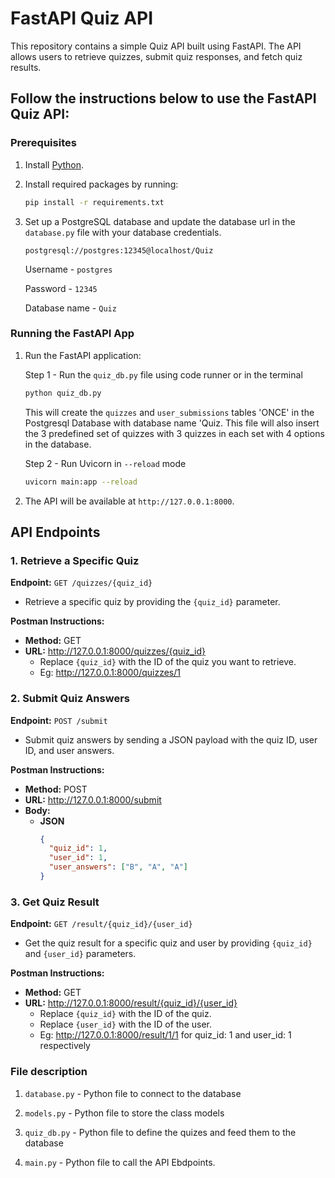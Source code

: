 # FastAPI Quiz API

This repository contains a simple Quiz API built using FastAPI. The API allows users to retrieve quizzes, submit quiz responses, and fetch quiz results.

## Follow the instructions below to use the FastAPI Quiz API:

### Prerequisites

1. Install [Python](https://www.python.org/downloads/).
2. Install required packages by running:

    ```bash
    pip install -r requirements.txt
    ```

3. Set up a PostgreSQL database and update the database url in the `database.py` file with your database credentials.

      `postgresql://postgres:12345@localhost/Quiz`

      Username - `postgres`

      Password - `12345`

      Database name - `Quiz`


### Running the FastAPI App

1. Run the FastAPI application:

    Step 1 - Run the `quiz_db.py` file using code runner or in the terminal 

    ```bash
    python quiz_db.py
    ```

    This will create the `quizzes` and `user_submissions` tables 'ONCE' in the Postgresql Database with database name 'Quiz. This file will also insert the 3 predefined set of quizzes with 3 quizzes in each set with 4 options in the database.
    
    Step 2 - Run Uvicorn in `--reload` mode

    ```bash
    uvicorn main:app --reload
    ```


2. The API will be available at `http://127.0.0.1:8000`.

## API Endpoints

### 1. Retrieve a Specific Quiz

**Endpoint:** `GET /quizzes/{quiz_id}`

- Retrieve a specific quiz by providing the `{quiz_id}` parameter.

**Postman Instructions:**
- **Method:** GET
- **URL:** http://127.0.0.1:8000/quizzes/{quiz_id}
  - Replace `{quiz_id}` with the ID of the quiz you want to retrieve.
  - Eg: http://127.0.0.1:8000/quizzes/1

### 2. Submit Quiz Answers

**Endpoint:** `POST /submit`

- Submit quiz answers by sending a JSON payload with the quiz ID, user ID, and user answers.

**Postman Instructions:**
- **Method:** POST
- **URL:** http://127.0.0.1:8000/submit
- **Body:**
  - **JSON**
    ```json
    {
      "quiz_id": 1,
      "user_id": 1,
      "user_answers": ["B", "A", "A"]
    }
    ```

### 3. Get Quiz Result

**Endpoint:** `GET /result/{quiz_id}/{user_id}`

- Get the quiz result for a specific quiz and user by providing `{quiz_id}` and `{user_id}` parameters.

**Postman Instructions:**
- **Method:** GET
- **URL:** http://127.0.0.1:8000/result/{quiz_id}/{user_id}
  - Replace `{quiz_id}` with the ID of the quiz.
  - Replace `{user_id}` with the ID of the user.
  - Eg: http://127.0.0.1:8000/result/1/1 for quiz_id: 1 and user_id: 1 respectively

### File description

1. `database.py` - Python file to connect to the database

2. `models.py` - Python file to store the class models

3. `quiz_db.py` - Python file to define the quizes and feed them to the database

4. `main.py` - Python file to call the API Ebdpoints.


